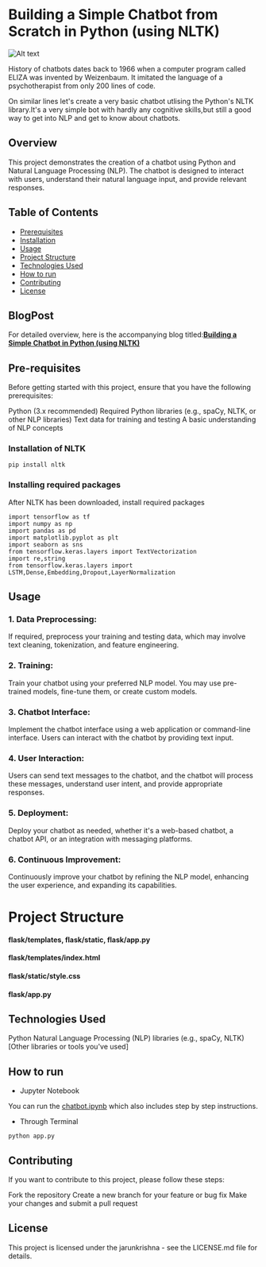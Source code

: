 # Building a Simple Chatbot from Scratch in Python (using NLTK)

![Alt text](https://cdn-images-1.medium.com/max/800/1*pPcVfZ7i-gLMabUol3zezA.gif)

History of chatbots dates back to 1966 when a computer program called ELIZA was invented by Weizenbaum. It imitated the language of a psychotherapist from only 200 lines of code. 

On similar lines let's create a very basic chatbot utlising the Python's NLTK library.It's a very simple bot with hardly any cognitive skills,but still a good way to get into NLP and get to know about chatbots.

## Overview

This project demonstrates the creation of a chatbot using Python and Natural Language Processing (NLP). The chatbot is designed to interact with users, understand their natural language input, and provide relevant responses.

## Table of Contents
* [Prerequisites](#pre-requisites)
* [Installation](#installation-of-nltk)
* [Usage](#usage)
* [Project Structure](#project-structure)
* [Technologies Used](#technologies-used)
* [How to run](#how-to-run)
* [Contributing](#contributing)
* [License](#license)




## BlogPost
For detailed overview, here is the accompanying blog titled:**[Building a Simple Chatbot in Python (using NLTK)](https://medium.com/analytics-vidhya/building-a-simple-chatbot-in-python-using-nltk-7c8c8215ac6e)**


## Pre-requisites

Before getting started with this project, ensure that you have the following prerequisites:

Python (3.x recommended)
Required Python libraries (e.g., spaCy, NLTK, or other NLP libraries)
Text data for training and testing
A basic understanding of NLP concepts



### Installation of NLTK
```
pip install nltk
```
### Installing required packages
After NLTK has been downloaded, install required packages
```
import tensorflow as tf
import numpy as np
import pandas as pd
import matplotlib.pyplot as plt
import seaborn as sns
from tensorflow.keras.layers import TextVectorization
import re,string
from tensorflow.keras.layers import LSTM,Dense,Embedding,Dropout,LayerNormalization
```
## Usage

### 1. Data Preprocessing: 
If required, preprocess your training and testing data, which may involve text cleaning, tokenization, and feature engineering.

### 2. Training: 
Train your chatbot using your preferred NLP model. You may use pre-trained models, fine-tune them, or create custom models.

### 3. Chatbot Interface: 
Implement the chatbot interface using a web application or command-line interface. Users can interact with the chatbot by providing text input.

### 4. User Interaction: 
Users can send text messages to the chatbot, and the chatbot will process these messages, understand user intent, and provide appropriate responses.

### 5. Deployment: 
Deploy your chatbot as needed, whether it's a web-based chatbot, a chatbot API, or an integration with messaging platforms.

### 6. Continuous Improvement: 
Continuously improve your chatbot by refining the NLP model, enhancing the user experience, and expanding its capabilities.

# Project Structure

#### flask/templates, flask/static, flask/app.py
#### flask/templates/index.html
#### flask/static/style.css
#### flask/app.py

## Technologies Used

Python
Natural Language Processing (NLP) libraries (e.g., spaCy, NLTK)
[Other libraries or tools you've used]



## How to run
* Jupyter Notebook

You can run the [chatbot.ipynb](https://github.com/jarunkrishna/AI/blob/main/My_Chatbot.ipynb) which also includes step by step instructions.

* Through Terminal
```
python app.py
```

## Contributing

If you want to contribute to this project, please follow these steps:

Fork the repository
Create a new branch for your feature or bug fix
Make your changes and submit a pull request

## License

This project is licensed under the jarunkrishna - see the LICENSE.md file for details.
